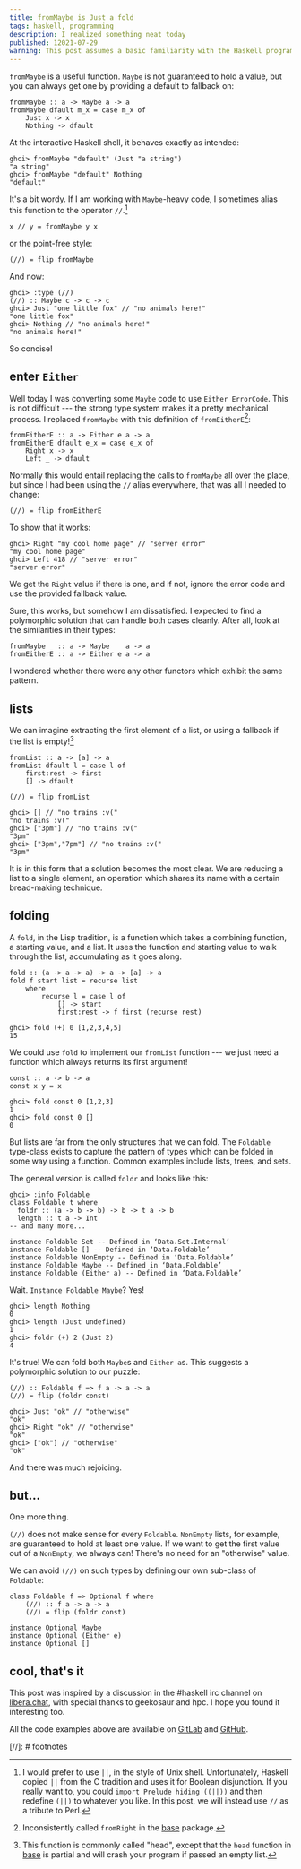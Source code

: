 ```yaml
---
title: fromMaybe is Just a fold
tags: haskell, programming
description: I realized something neat today 
published: 12021-07-29
warning: This post assumes a basic familiarity with the Haskell programming language. I will make the examples as accessible as feasible.
---
```


`fromMaybe` is a useful function. `Maybe` is not guaranteed to hold a value, but you can always get one by providing a default to fallback on:

```
fromMaybe :: a -> Maybe a -> a
fromMaybe dfault m_x = case m_x of
    Just x -> x
    Nothing -> dfault
```

At the interactive Haskell shell, it behaves exactly as intended:

```
ghci> fromMaybe "default" (Just "a string")
"a string"
ghci> fromMaybe "default" Nothing
"default"
```

It's a bit wordy. If I am working with `Maybe`-heavy code, I sometimes alias this function to the operator `//`.[^tradition]

```
x // y = fromMaybe y x
```

or the point-free style:

```
(//) = flip fromMaybe
```
And now:

```
ghci> :type (//)
(//) :: Maybe c -> c -> c
ghci> Just "one little fox" // "no animals here!"
"one little fox"
ghci> Nothing // "no animals here!"
"no animals here!"
```

So concise!

## enter `Either`

Well today I was converting some `Maybe` code to use `Either ErrorCode`. This is not difficult --- the strong type system makes it a pretty mechanical process. I replaced `fromMaybe` with this definition of `fromEitherE`[^fromright]: 

```
fromEitherE :: a -> Either e a -> a
fromEitherE dfault e_x = case e_x of
    Right x -> x
    Left _ -> dfault
```

Normally this would entail replacing the calls to `fromMaybe` all over the place, but since I had been using the `//` alias everywhere, that was all I needed to change:

```
(//) = flip fromEitherE
```

To show that it works:

```
ghci> Right "my cool home page" // "server error"
"my cool home page"
ghci> Left 418 // "server error"
"server error"
```

We get the `Right` value if there is one, and if not, ignore the error code and use the provided fallback value.

Sure, this works, but somehow I am dissatisfied. I expected to find a polymorphic solution that can handle both cases cleanly. After all, look at the similarities in their types:

```
fromMaybe   :: a -> Maybe    a -> a
fromEitherE :: a -> Either e a -> a
```

I wondered whether there were any other functors which exhibit the same pattern. 

## lists

We can imagine extracting the first element of a list, or using a fallback if the list is empty![^head]

```
fromList :: a -> [a] -> a
fromList dfault l = case l of
    first:rest -> first
    [] -> dfault

(//) = flip fromList
```

```
ghci> [] // "no trains :v("
"no trains :v("
ghci> ["3pm"] // "no trains :v("
"3pm"
ghci> ["3pm","7pm"] // "no trains :v("
"3pm"
```

It is in this form that a solution becomes the most clear. We are reducing a list to a single element, an operation which shares its name with a certain bread-making technique.

## folding

A `fold`, in the Lisp tradition, is a function which takes a combining function, a starting value, and a list. It uses the function and starting value to walk through the list, accumulating as it goes along.

```
fold :: (a -> a -> a) -> a -> [a] -> a
fold f start list = recurse list
    where
        recurse l = case l of
            [] -> start
            first:rest -> f first (recurse rest)
```

```
ghci> fold (+) 0 [1,2,3,4,5]
15
```

We could use `fold` to implement our `fromList` function --- we just need a function which always returns its first argument!

```
const :: a -> b -> a
const x y = x
```

```
ghci> fold const 0 [1,2,3]
1
ghci> fold const 0 []
0
```

But lists are far from the only structures that we can fold. The `Foldable` type-class exists to capture the pattern of types which can be folded in some way using a function. Common examples include lists, trees, and sets.

The general version is called `foldr` and looks like this:

```
ghci> :info Foldable
class Foldable t where
  foldr :: (a -> b -> b) -> b -> t a -> b
  length :: t a -> Int
-- and many more...

instance Foldable Set -- Defined in ‘Data.Set.Internal’
instance Foldable [] -- Defined in ‘Data.Foldable’
instance Foldable NonEmpty -- Defined in ‘Data.Foldable’
instance Foldable Maybe -- Defined in ‘Data.Foldable’
instance Foldable (Either a) -- Defined in ‘Data.Foldable’
```

Wait. `Instance Foldable Maybe`? Yes!

```
ghci> length Nothing
0
ghci> length (Just undefined)
1
ghci> foldr (+) 2 (Just 2)
4
```

It's true! We can fold both `Maybe`s and `Either a`s. This suggests a polymorphic solution to our puzzle:

```
(//) :: Foldable f => f a -> a -> a
(//) = flip (foldr const)
```

```
ghci> Just "ok" // "otherwise"
"ok"
ghci> Right "ok" // "otherwise"
"ok"
ghci> ["ok"] // "otherwise"
"ok"
```

And there was much rejoicing.

## but...

One more thing. 

`(//)` does not make sense for every `Foldable`. `NonEmpty` lists, for example, are guaranteed to hold at least one value. If we want to get the first value out of a `NonEmpty`, we always can! There's no need for an "otherwise" value.

We can avoid `(//)` on such types by defining our own sub-class of `Foldable`:

```
class Foldable f => Optional f where
    (//) :: f a -> a -> a
    (//) = flip (foldr const)

instance Optional Maybe
instance Optional (Either e)
instance Optional []
```

## cool, that's it

This post was inspired by a discussion in the #haskell irc channel on [libera.chat](https://libera.chat), with special thanks to geekosaur and hpc. I hope you found it interesting too.

All the code examples above are available on [GitLab](https://gitlab.com/danso/blog-extras/-/blob/main/Optional.hs) and [GitHub](https://github.com/ninedotnine/blog-extras/blob/main/Optional.hs).

[//]: # footnotes

[^tradition]: I would prefer to use `||`, in the style of Unix shell. Unfortunately, Haskell copied `||` from the C tradition and uses it for Boolean disjunction. If you really want to, you could `import Prelude hiding ((||))` and then redefine `(||)` to whatever you like. In this post, we will instead use `//` as a tribute to Perl. 

[^fromright]: Inconsistently called `fromRight` in the [base](https://hackage.haskell.org/package/base-4.15.0.0/docs/Data-Either.html#v:fromRight) package.

[^head]: This function is commonly called "head", except that the `head` function in [base](https://hackage.haskell.org/package/base-4.15.0.0/docs/Data-List.html#v:head) is partial and will crash your program if passed an empty list.

